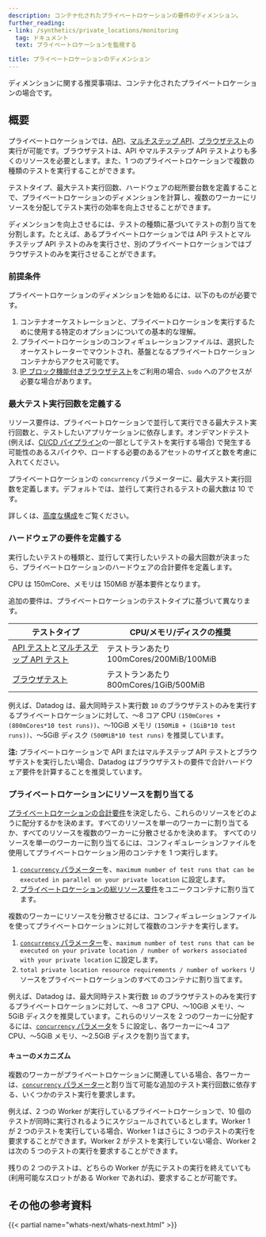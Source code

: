 ```yaml
---
description: コンテナ化されたプライベートロケーションの要件のディメンション。
further_reading:
- link: /synthetics/private_locations/monitoring
  tag: ドキュメント
  text: プライベートロケーションを監視する

title: プライベートロケーションのディメンション
---
```


<div class="alert alert-info">ディメンションに関する推奨事項は、コンテナ化されたプライベートロケーションの場合です。</div>

## 概要

プライベートロケーションでは、[API][1]、[マルチステップ API][2]、[ブラウザテスト][3]の実行が可能です。ブラウザテストは、API やマルチステップ API テストよりも多くのリソースを必要とします。また、1 つのプライベートロケーションで複数の種類のテストを実行することができます。

テストタイプ、最大テスト実行回数、ハードウェアの総所要台数を定義することで、プライベートロケーションのディメンションを計算し、複数のワーカーにリソースを分配してテスト実行の効率を向上させることができます。

ディメンションを向上させるには、テストの種類に基づいてテストの割り当てを分割します。たとえば、あるプライベートロケーションでは API テストとマルチステップ API テストのみを実行させ、別のプライベートロケーションではブラウザテストのみを実行させることができます。

### 前提条件

プライベートロケーションのディメンションを始めるには、以下のものが必要です。

1. コンテナオーケストレーションと、プライベートロケーションを実行するために使用する特定のオプションについての基本的な理解。
2. プライベートロケーションのコンフィギュレーションファイルは、選択したオーケストレーターでマウントされ、基盤となるプライベートロケーションコンテナからアクセス可能です。
3. [IP ブロック機能付きブラウザテスト][4]をご利用の場合、`sudo` へのアクセスが必要な場合があります。

### 最大テスト実行回数を定義する

リソース要件は、プライベートロケーションで並行して実行できる最大テスト実行回数と、テストしたいアプリケーションに依存します。オンデマンドテスト (例えば、[CI/CD パイプライン][5]の一部としてテストを実行する場合) で発生する可能性のあるスパイクや、ロードする必要のあるアセットのサイズと数を考慮に入れてください。

プライベートロケーションの `concurrency` パラメーターに、最大テスト実行回数を定義します。デフォルトでは、並行して実行されるテストの最大数は 10 です。

詳しくは、[高度な構成][4]をご覧ください。

### ハードウェアの要件を定義する

実行したいテストの種類と、並行して実行したいテストの最大回数が決まったら、プライベートロケーションのハードウェアの合計要件を定義します。

CPU は 150mCore、メモリは 150MiB が基本要件となります。

追加の要件は、プライベートロケーションのテストタイプに基づいて異なります。

| テストタイプ                                     | CPU/メモリ/ディスクの推奨    |
| --------------------------------------------- | --------------------------------- |
| [API テスト][1]と[マルチステップ API テスト][2] | テストランあたり 100mCores/200MiB/100MiB   |
| [ブラウザテスト][3]                           | テストランあたり 800mCores/1GiB/500MiB |

例えば、Datadog は、最大同時テスト実行数 `10` のブラウザテストのみを実行するプライベートロケーションに対して、〜8 コア CPU `(150mCores + (800mCores*10 test runs))`、〜10GiB メモリ `(150MiB + (1GiB*10 test runs))`、〜5GiB ディスク `(500MiB*10 test runs)` を推奨しています。

**注:** プライベートロケーションで API またはマルチステップ API テストとブラウザテストを実行したい場合、Datadog はブラウザテストの要件で合計ハードウェア要件を計算することを推奨しています。

### プライベートロケーションにリソースを割り当てる

[プライベートロケーションの合計要件](#define-your-total-hardware-requirements)を決定したら、これらのリソースをどのように配分するかを決めます。すべてのリソースを単一のワーカーに割り当てるか、すべてのリソースを複数のワーカーに分散させるかを決めます。
すべてのリソースを単一のワーカーに割り当てるには、コンフィギュレーションファイルを使用してプライベートロケーション用のコンテナを 1 つ実行します。
1. [`concurrency` パラメーター][4]を、`maximum number of test runs that can be executed in parallel on your private location` に設定します。
2. [プライベートロケーションの総リソース要件](#define-your-total-hardware-requirements)をユニークコンテナに割り当てます。

複数のワーカーにリソースを分散させるには、コンフィギュレーションファイルを使ってプライベートロケーションに対して複数のコンテナを実行します。

 1. [`concurrency` パラメーター][4]を、`maximum number of test runs that can be executed on your private location / number of workers associated with your private location` に設定します。
 2. `total private location resource requirements / number of workers` リソースをプライベートロケーションのすべてのコンテナに割り当てます。


例えば、Datadog は、最大同時テスト実行数 `10` のブラウザテストのみを実行するプライベートロケーションに対して、〜8 コア CPU、〜10GiB メモリ、〜5GiB ディスクを推奨しています。これらのリソースを 2 つのワーカーに分配するには、[`concurrency` パラメータ][4]を 5 に設定し、各ワーカーに〜4 コア CPU、〜5GiB メモリ、〜2.5GiB ディスクを割り当てます。

#### キューのメカニズム

複数のワーカーがプライベートロケーションに関連している場合、各ワーカーは、[`concurrency` パラメーター][4]と割り当て可能な追加のテスト実行回数に依存する、いくつかのテスト実行を要求します。

例えば、2 つの Worker が実行しているプライベートロケーションで、10 個のテストが同時に実行されるようにスケジュールされているとします。Worker 1 が 2 つのテストを実行している場合、Worker 1 はさらに 3 つのテストの実行を要求することができます。Worker 2 がテストを実行していない場合、Worker 2 は次の 5 つのテストの実行を要求することができます。

残りの 2 つのテストは、どちらの Worker が先にテストの実行を終えていても (利用可能なスロットがある Worker であれば)、要求することが可能です。

## その他の参考資料

{{< partial name="whats-next/whats-next.html" >}}

[1]: /ja/synthetics/api_tests/
[2]: /ja/synthetics/multistep?tab=requestoptions
[3]: /ja/synthetics/browser_tests/?tab=requestoptions
[4]: /ja/synthetics/private_locations/configuration#advanced-configuration
[5]: /ja/synthetics/cicd_integrations
